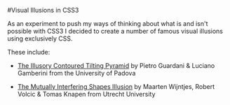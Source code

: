 #Visual Illusions in CSS3

As an experiment to push my ways of thinking about what is and isn't possible with CSS3 I decided to create a number of famous visual illusions using exclusively CSS.

These include:

- [The Illusory Contoured Tilting Pyramid] by Pietro Guardani & Luciano Gamberini from the University of Padova
- [The Mutually Interfering Shapes Illusion] by Maarten Wijntjes, Robert Volcic & Tomas Knapen from Utrecht University

  [The Illusory Contoured Tilting Pyramid]: http://illusionoftheyear.com/2007/the-illusory-contoured-tilting-pyramid-2/
  [The Mutually Interfering Shapes Illusion]: http://illusionoftheyear.com/2008/the-mutually-interfering-shapes-illusion-the-misillusion/